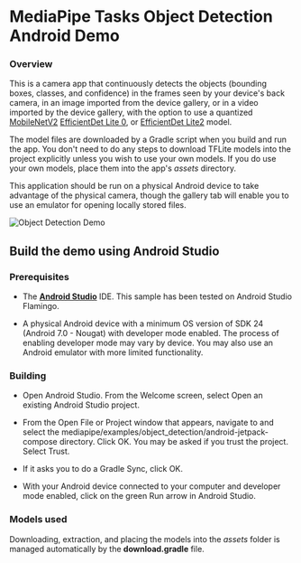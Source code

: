 # MediaPipe Tasks Object Detection Android Demo

### Overview

This is a camera app that continuously detects the objects (bounding boxes, classes, and confidence) in the frames seen by your device's back camera, in an image imported from the device gallery, or in a video imported by the device gallery, with the option to use a quantized [MobileNetV2](https://storage.cloud.google.com/tf_model_garden/vision/qat/mobilenetv2_ssd_coco/mobilenetv2_ssd_256_uint8.tflite) [EfficientDet Lite 0](https://storage.googleapis.com/mediapipe-tasks/object_detector/efficientdet_lite0_uint8.tflite), or [EfficientDet Lite2](https://storage.googleapis.com/mediapipe-tasks/object_detector/efficientdet_lite2_uint8.tflite) model.

The model files are downloaded by a Gradle script when you build and run the app. You don't need to do any steps to download TFLite models into the project explicitly unless you wish to use your own models. If you do use your own models, place them into the app's _assets_ directory.

This application should be run on a physical Android device to take advantage of the physical camera, though the gallery tab will enable you to use an emulator for opening locally stored files.

![Object Detection Demo](object_detection.gif?raw=true "Object Detection Demo")

## Build the demo using Android Studio

### Prerequisites

- The **[Android Studio](https://developer.android.com/studio/index.html)**
  IDE. This sample has been tested on Android Studio Flamingo.

- A physical Android device with a minimum OS version of SDK 24 (Android 7.0 -
  Nougat) with developer mode enabled. The process of enabling developer mode
  may vary by device. You may also use an Android emulator with more limited
  functionality.

### Building

- Open Android Studio. From the Welcome screen, select Open an existing
  Android Studio project.

- From the Open File or Project window that appears, navigate to and select
  the mediapipe/examples/object_detection/android-jetpack-compose directory.
  Click OK. You may be asked if you trust the project. Select Trust.

- If it asks you to do a Gradle Sync, click OK.

- With your Android device connected to your computer and developer mode
  enabled, click on the green Run arrow in Android Studio.

### Models used

Downloading, extraction, and placing the models into the _assets_ folder is
managed automatically by the **download.gradle** file.
